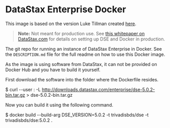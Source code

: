 # DataStax Enterprise Docker
This image is based on the version Luke Tillman created [here][luke]. 

> **Note:** Not meant for production use. See [this whitepaper on DataStax.com][whitepaper]
> for details on setting up DSE and Docker in production.

The git repo for running an instance of DataStax Enterprise in Docker. See the  `DESCRIPTION.md` file for the full readme on how to use this Docker image.

As the image is using software from DataStax, it can not be provided on Docker Hub and you have to build it yourself. 

First download the software into the folder where the Dockerfile resides. 

$ curl --user <username>:<password> -L http://downloads.datastax.com/enterprise/dse-5.0.2-bin.tar.gz > dse-5.0.2-bin.tar.gz

Now you can build it using the following command. 

$ docker build --build-arg DSE_VERSION=5.0.2 -t trivadisbds/dse -t trivadisbds/dse:5.0.2 .

[whitepaper]: http://www.datastax.com/wp-content/uploads/resources/DataStax-WP-Best_Practices_Running_DSE_Within_Docker.pdf
[hub]: https://hub.docker.com/r/trivadisbds/dse/
[luke]: https://github.com/LukeTillman/dse-docker
